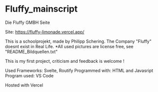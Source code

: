 # Fluffy_mainscript
Die Fluffy GMBH Seite



Site: https://fluffy-limonade.vercel.app/

This is a schoolprojekt, made by Philipp Schering. The Company "Fluffy" doesnt exist in Real Life.
*All used pictures are license free, see "README_Bildquellen.txt"

This is my first project, criticism and feedback is welcome !

Used Frameworks: Svelte, Routify
Programmed with: HTML and Javasript
Program used: VS Code

Hosted with Vercel
